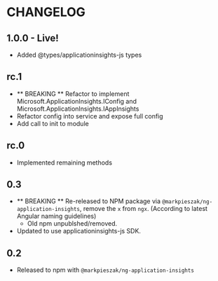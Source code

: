 # CHANGELOG

## 1.0.0 - Live!
- Added @types/applicationinsights-js types

## rc.1

- ** BREAKING ** Refactor to implement Microsoft.ApplicationInsights.IConfig and Microsoft.ApplicationInsights.IAppInsights
- Refactor config into service and expose full config
- Add call to init to module

## rc.0

- Implemented remaining methods


## 0.3

- ** BREAKING ** Re-released to NPM package via `@markpieszak/ng-application-insights`, remove the `x` from `ngx`. (According to latest Angular naming guidelines)
  - Old npm unpublshed/removed. 
- Updated to use applicationinsights-js SDK.

## 0.2

- Released to npm with `@markpieszak/ng-application-insights` 